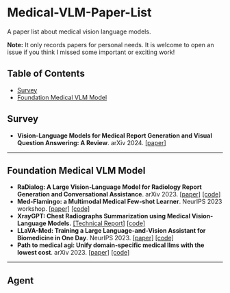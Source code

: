 # Medical-VLM-Paper-List
A paper list about medical vision language models.

**Note:** It only records papers for personal needs. It is welcome to open an issue if you think I missed some important or exciting work!

## Table of Contents

- [Survey](#survey)
- [Foundation Medical VLM Model](#foundation-medical-vlm-model)

## Survey
- **Vision-Language Models for Medical Report Generation and Visual Question Answering: A Review**. arXiv 2024. [[paper]](https://arxiv.org/abs/2403.02469)
---

## Foundation Medical VLM Model
- **RaDialog: A Large Vision-Language Model for Radiology Report Generation and Conversational Assistance**. arXiv 2023. [[paper]](https://arxiv.org/abs/2311.18681) [[code]](https://github.com/ChantalMP/RaDialog)
- **Med-Flamingo: a Multimodal Medical Few-shot Learner**. NeurIPS 2023 workshop. [[paper]](https://arxiv.org/abs/2307.15189) [[code]](https://github.com/snap-stanford/med-flamingo)
- **XrayGPT: Chest Radiographs Summarization using Medical Vision-Language Models.** [[Technical Report]](https://arxiv.org/abs/2306.07971) [[code]](https://github.com/mbzuai-oryx/XrayGPT)
- **LLaVA-Med: Training a Large Language-and-Vision Assistant for Biomedicine in One Day**. NeurIPS 2023. [[paper]](https://arxiv.org/abs/2306.00890) [[code]](https://github.com/microsoft/LLaVA-Med)
- **Path to medical agi: Unify domain-specific medical llms with the lowest cost**. arXiv 2023. [[paper]](https://arxiv.org/abs/2306.10765) [[code]](https://github.com/JoshuaChou2018/MedAGI)

---

## Agent
